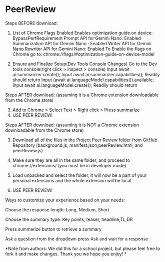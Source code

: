 # PeerReview
Steps BEFORE download:

1. List of Chrome Flags Enabled
Enables optimization guide on device: BypassPerfRequirement
Prompt API for Gemini Nano: Enabled
Summarization API for Gemini Nano : Enabled
Writer API for Gemini Nano
Rewriter API for Gemini Nano: Enabled
To Enable the flags on Chrome go to: chrome://flags/#optimization-guide-on-device-model

2. Ensure and Finalize Setup(Dev Tools Console Changes)
Go to the Dev tools console(right click > inspect > console)
Input await ai.summarizer.create();
Input await ai.summarizer.capabilities();
Readily should return
Input (await ai.languageModel.capabilities()).available;
Input await ai.languageModel.create();
Readily should return

Steps AFTER download:
(assuming it is a Chrome extension downloadable from the Chrome store)

3. Add to Chrome > Select Text > Right click > Press summarize
4. USE PEER REVIEW!

Steps AFTER download:
(assuming it is NOT a Chrome extension downloadable from the Chrome store)

3. Download all of the files in the Project Peer Review folder from GitHub Repository
   (background.js, manifest.json,peerReview.html, and peerReview.js)

4. Make sure they are all in the same folder, and proceed to chrome://extensions/
   (you must be in developer mode)

5. Load unpacked and select the folder, it will now be a part of your personal extensions and the whole extension will be local.
6. USE PEER REVIEW!


Ways to customize your experience based on your needs:

  Choose the response length: Long, Medium, Short

  
  Choose the summary type: Key points, teaser, headline,TL;DR
  
  Press summarize button to retrieve a summary
  
  Ask a question from the dropdown press Ask and wait for a response

*Note from authors: We did this for a school project, but please feel free to fork it and make changes.  Thank you we hope you enjoy! *

